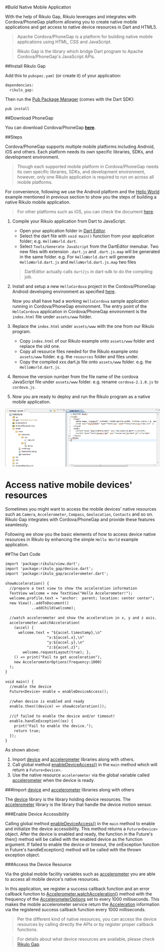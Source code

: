 #Build Native Mobile Application

With the help of Rikulo Gap, Rikulo leverages and integrates with Cordova/PhoneGap platform allowing you to create native mobile applications and get access to native device resources in Dart and HTML5.

>Apache Cordova/PhoneGap is a platform for building native mobile applications using HTML, CSS and JavaScript.

>Rikulo Gap is the library which bridge Dart program to Apache Cordova/PhoneGap's JavaScript APIs.

##Install Rikulo Gap

Add this to `pubspec.yaml` (or create it) of your application:

    dependencies:
      rikulo_gap:

Then run the [Pub Package Manager](http://pub.dartlang.org/doc) (comes with the Dart SDK):

    pub install

##Download PhoneGap

You can download Cordova/PhoneGap **[here](http://phonegap.com/download)**.

##Steps

Cordova/PhoneGap supports multiple mobile platforms including Android, iOS and others. Each platform needs its own specific libraries, SDKs, and development environment.

>Though each supported mobile platform in Cordova/PhoneGap needs its own specific libraries, SDKs, and development environment, however, only one Rikulo application is required to run on across all mobile platforms.

For convenience, following we use the Android platform and the [Hello World](Hello_World.md) example mentioned in previous section to show you the steps of building a native Rikulo mobile application.
>For other platforms such as iOS, you can check the document [here](http://docs.phonegap.com/en/2.1.0/guide_getting-started_index.md.html#Getting%20Started%20Guides).

1. Compile your Rikulo application from Dart to JavaScript. 
	* Open your application folder in [Dart Editor](http://www.dartlang.org/docs/editor/).
	* Select the dart file with `void main()` function from your application folder; e.g. `HelloWorld.dart`.
	* Select `Tools/Generate JavaScript` from the DartEditor menubar. Two new files with extension `.dart.js` and `.dart.js.map` will be generated in the same folder. e.g. For `HelloWorld.dart` will generate `HelloWorld.dart.js` and `HelloWorld.dart.js.map` two files

	>DartEditor actually calls `dart2js` in dart-sdk to do the compiling job.

2. Install and setup a new `HelloCordova` project in the Cordova/PhoneGap Android developing environment as specified [here](http://docs.phonegap.com/en/2.1.0/guide_getting-started_android_index.md.html#Getting%20Started%20with%20Android).

	Now you shall have had a working `HelloCordova` sample application running in Cordova/PhoneGap environment. The entry point of the `HelloCordova` application in Cordova/PhoneGap environment is the `index.html` file under `assets/www` folder.

3. Replace the `index.html` under `assets/www` with the one from our Rikulo program.
	* Copy `index.html` of our Rikulo example onto `assets/www` folder and replace the old one.
	* Copy all resource files needed for the Rikulo example onto `assets/www` folder. e.g. the `resources` folder and files under.
	* Copy the compiled xxx.dart.js file onto `assets/www` folder. e.g. the `HelloWorld.dart.js`.

4. Remove the version number from the file name of the cordova JavaScript file under `assets/www` folder. e.g. rename `cordova-2.1.0.js` to `cordova.js`.

5. Now you are ready to deploy and run the Rikulo program as a native mobile application.

![Cordova Android Development Environment](cordova-env.png?raw=true)

# Access native mobile devices' resources
Sometimes you might want to access the mobile devices' native resources such as `Camera`, `Accelerometer`, `Compass`, `Geolocation`, `Contacts` and so on. Rikulo Gap integrates with Cordova/PhoneGap and provide these features seamlessly.

Following we show you the basic elements of how to access device native resources in Rikulo by enhancing the simple `Hello World` example application.

##The Dart Code

    import 'package:rikulo/view.dart';
    import 'package:rikulo_gap/device.dart';
    import 'package:rikulo_gap/accelerometer.dart';

    showAcceleration() {
      //prepare a text view to show the acceleration information
      TextView welcome = new TextView("Hello Accelerometer!");
      welcome.profile.text = "anchor:  parent; location: center center";
      new View()..addToDocument()
                ..addChild(welcome);
		
      //watch accelerometer and show the acceleration in x, y and z axis.
      accelerometer.watchAcceleration(
        (accel) {
          welcome.text = "${accel.timestamp},\n"
                       "x:${accel.x},\n"
                       "y:${accel.y},\n"
                       "z:${accel.z}";
	        welcome.requestLayout(true); },
        () => print("Fail to get acceleration"),
        new AccelerometerOptions(frequency:1000)
      );
    }

    void main() {
      //enable the device
      Future<Device> enable = enableDeviceAccess();

      //when device is enabled and ready
      enable.then((device) => showAcceleration());

      //if failed to enable the device and/or timeout!
      enable.handleException((ex) {
        print("Fail to enable the device.");
        return true;
      });
    }

As shown above:

1. Import [device](gap:) and [accelerometer](gap:) libraries along with others.
2. Call global method [enableDeviceAccess()](gap:device) in the `main` method which will return a `Future<Device>`.
3. Use the native resource `accelerometer` via the global variable called [accelerometer](gap:accelerometer) when the device is ready.

###Import [device](gap:) and [accelerometer](gap:) libraries along with others

The [device](gap:) library is the library holding device resources.
The [accelerometer](gap:) library is the library that handle the device motion sensor.

###Enable Device Accessibility

Calling global method [enableDeviceAccess()](gap:device) in the `main` method to enable and initialize the device accessibility. This method returns a `Future<Device>` object. After the device is enabled and ready, the function in the Future's then() method will be called with the enabled device as the function argument. If failed to enable the device or timeout, the onException function in Future's handleException() method will be called with the thrown exception object.

###Access the Device Resource

Via the global mobile facility variables such as [accelerometer](gap:accelerometer) you are able to access all mobile device's native resources. 

In this application, we register a success callback function and an error callback function to [Accelerometer.watchAcceleration()](gap:accelerometer) method with the frequency of the [AccelerometerOptions](gap:accelerometer) set to every 1000 milliseconds. This makes the mobile accelerometer service return the [Acceleration](gap:accelerometer) information via the registered success callback function every 1000 milliseconds.

>Per the different kind of native resources, you can access the device resources by calling directly the APIs or by register proper callback functions.

>For details about what device resources are available, please check [Rikulo Gap](../Rikulo_Gap/index.md).
